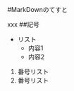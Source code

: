 #MarkDownのてすと

xxx
##記号

* リスト
    * 内容1
    * 内容2

1. 番号リスト
2. 番号リスト

[リンクのテキスト]: http://yahoo.co.jp "タイトル"
[msn]:    http://search.msn.com/    "MSN Search"
